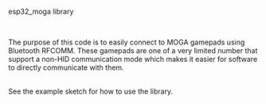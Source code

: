 esp32_moga library<br>

<br>

The purpose of this code is to easily connect to MOGA gamepads using Bluetooth RFCOMM. 
These gamepads are one of a very limited number that support a non-HID communication 
mode which makes it easier for software to directly communicate with them.<br>

<br>
See the example sketch for how to use the library.
<br><br>
